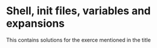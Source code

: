 # Shell, init files, variables and expansions

This contains solutions for the exerce mentioned in the title